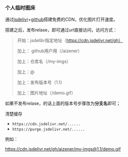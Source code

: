 ### 个人临时图床

通过[jsdelivr](https://www.jsdelivr.com/?docs=gh)+[github](http://github.com/)搭建免费的CDN，优化图片打开速度。

搭建之后，发布relase，即可通过url直接访问，访问方式：

>开始：jsdelibr指定地址（https://cdn.jsdelivr.net/gh） 
>
>加上： github用户用（/aizener）
>
>加上：仓库名（/my-imgs）
>
>加上：@ 
>
>加上：发布版本号（1.1）
>
>加上：图片地址（/demo.gif）

如果不发布relase，的话上面的版本号步骤改为**分支名**即可；

清楚缓存

- `https://cdn.jsdelivr.net/......`
- `https://purge.jsdelivr.net/......`

例如：

https://cdn.jsdelivr.net/gh/aizener/my-imgs@1.1/demo.gif